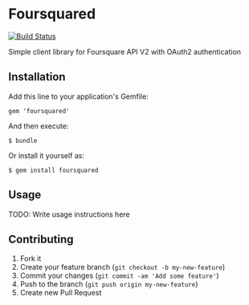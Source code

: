 # Foursquared
[![Build Status](https://travis-ci.org/ronyv89/foursquared.png)](https://travis-ci.org/ronyv89/foursquared)

Simple client library for Foursquare API V2 with OAuth2 authentication
## Installation

Add this line to your application's Gemfile:

    gem 'foursquared'

And then execute:

    $ bundle

Or install it yourself as:

    $ gem install foursquared

## Usage

TODO: Write usage instructions here

## Contributing

1. Fork it
2. Create your feature branch (`git checkout -b my-new-feature`)
3. Commit your changes (`git commit -am 'Add some feature'`)
4. Push to the branch (`git push origin my-new-feature`)
5. Create new Pull Request

